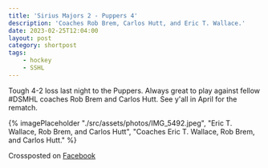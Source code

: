 ```yaml
---
title: 'Sirius Majors 2 - Puppers 4'
description: 'Coaches Rob Brem, Carlos Hutt, and Eric T. Wallace.'
date: 2023-02-25T12:04:00
layout: post
category: shortpost
tags: 
    - hockey
    - SSHL
---
```

Tough 4-2 loss last night to the Puppers. Always great to play against fellow #DSMHL coaches Rob Brem and Carlos Hutt. See y'all in April for the rematch.

{% imagePlaceholder "./src/assets/photos/IMG_5492.jpeg", "Eric T. Wallace, Rob Brem, and Carlos Hutt", "Coaches Eric T. Wallace, Rob Brem, and Carlos Hutt." %}

Crossposted on [Facebook](https://www.facebook.com/ecrosstexas/posts/pfbid02pdp7P5vajcVTZ7XF1ziZuAeybfKDYC2hrSoyG9hFJeHcza7cBAnK2Lonk4UDT163l)

